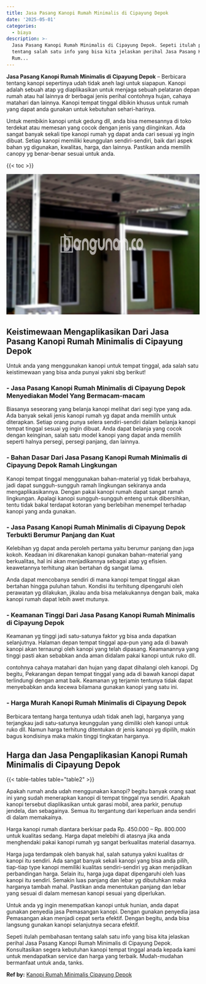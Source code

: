 ```yaml
---
title: Jasa Pasang Kanopi Rumah Minimalis di Cipayung Depok
date: '2025-05-01'
categories:
  - biaya
description: >-
  Jasa Pasang Kanopi Rumah Minimalis di Cipayung Depok. Sepeti itulah pembahasan
  tentang salah satu info yang bisa kita jelaskan perihal Jasa Pasang Kanopi
  Rum...
---
```


**Jasa Pasang Kanopi Rumah Minimalis di Cipayung Depok** – Berbicara tentang kanopi sepertinya udah tidak aneh lagi untuk siapapun. Kanopi adalah sebuah atap yg diaplikasikan untuk menjaga sebuah pelataran depan rumah atau hal lainnya dr berbagai jenis perihal contohnya hujan, cahaya matahari dan lainnya. Kanopi tempat tinggal dibikin khusus untuk rumah yang dapat anda gunakan untuk kebutuhan sehari-harinya.

Untuk membikin kanopi untuk gedung dll, anda bisa memesannya di toko terdekat atau memesan yang cocok dengan jenis yang diinginkan. Ada sangat banyak sekali tipe kanopi rumah yg dapat anda cari sesuai yg ingin dibuat. Setiap kanopi memiliki keunggulan sendiri-sendiri, baik dari aspek bahan yg digunakan, kwalitas, harga, dan lainnya. Pastikan anda memilih canopy yg benar-benar sesuai untuk anda.

{{< toc >}}

![Jasa Pasang Kanopi Rumah Minimalis di Cipayung Depok](/images/harga-kanopi-minimalis-31.png)

## Keistimewaan Mengaplikasikan Dari Jasa Pasang Kanopi Rumah Minimalis di Cipayung Depok

Untuk anda yang menggunakan kanopi untuk tempat tinggal, ada salah satu keistimewaan yang bisa anda punyai yakni sbg berikut!

### \- Jasa Pasang Kanopi Rumah Minimalis di Cipayung Depok Menyediakan Model Yang Bermacam-macam

Biasanya seseorang yang belanja kanopi melihat dari segi type yang ada. Ada banyak sekali jenis kanopi rumah yg dapat anda memilih untuk diterapkan. Setiap orang punya selera sendiri-sendiri dalam belanja kanopi tempat tinggal sesuai yg ingin dibuat. Anda dapat belanja yang cocok dengan keinginan, salah satu model kanopi yang dapat anda memilih seperti halnya persegi, persegi panjang, dan lainnya.

### \- Bahan Dasar Dari Jasa Pasang Kanopi Rumah Minimalis di Cipayung Depok Ramah Lingkungan

Kanopi tempat tinggal menggunakan bahan-material yg tidak berbahaya, jadi dapat sungguh-sungguh ramah lingkungan sekiranya anda mengaplikasikannya. Dengan pakai kanopi rumah dapat sangat ramah lingkungan. Apalagi kanopi sungguh-sungguh enteng untuk dibersihkan, tentu tidak bakal terdapat kotoran yang berlebihan menempel terhadap kanopi yang anda gunakan.

### \- Jasa Pasang Kanopi Rumah Minimalis di Cipayung Depok Terbukti Berumur Panjang dan Kuat

Kelebihan yg dapat anda peroleh pertama yaitu berumur panjang dan juga kokoh. Keadaan ini dikarenakan kanopi gunakan bahan-material yang berkualitas, hal ini akan menjadikannya sebagai atap yg efisien. keawetannya terhitung akan bertahan dg sangat lama.

Anda dapat mencobanya sendiri di mana kanopi tempat tinggal akan bertahan hingga puluhan tahun. Kondisi itu terhitung dipengaruhi oleh perawatan yg dilakukan, jikalau anda bisa melakukannya dengan baik, maka kanopi rumah dapat lebih awet mutunya.

### \- Keamanan Tinggi Dari Jasa Pasang Kanopi Rumah Minimalis di Cipayung Depok

Keamanan yg tinggi jadi satu-satunya faktor yg bisa anda dapatkan selanjutnya. Halaman depan tempat tinggal apa-pun yang ada di bawah kanopi akan ternaungi oleh kanopi yang telah dipasang. Keamanannya yang tinggi pasti akan sebabkan anda aman didalam pakai kanopi untuk ruko dll.

contohnya cahaya matahari dan hujan yang dapat dihalangi oleh kanopi. Dg begitu, Pekarangan depan tempat tinggal yang ada di bawah kanopi dapat terlindungi dengan amat baik. Keamanan yg terjamin tentunya tidak dapat menyebabkan anda kecewa bilamana gunakan kanopi yang satu ini.

### \- Harga Murah Kanopi Rumah Minimalis di Cipayung Depok

Berbicara tentang harga tentunya udah tidak aneh lagi, harganya yang terjangkau jadi satu-satunya keunggulan yang dimiliki oleh kanopi untuk ruko dll. Namun harga terhitung ditentukan dr jenis kanopi yg dipilih, makin bagus kondisinya maka makin tinggi tingkatan harganya.

## Harga dan Jasa Pengaplikasian Kanopi Rumah Minimalis di Cipayung Depok

{{< table-tables table="table2" >}}

Apakah rumah anda udah menggunakan kanopi? begitu banyak orang saat ini yang sudah menerapkan kanopi di tempat tinggal nya sendiri. Apakah kanopi tersebut diaplikasikan untuk garasi mobil, area parkir, penutup jendela, dan sebagainya. Semua itu tergantung dari keperluan anda sendiri di dalam memakainya.

Harga kanopi rumah diantara berkisar pada Rp. 450.000 – Rp. 800.000 untuk kualitas sedang. Harga dapat melebihi di atasnya jika anda menghendaki pakai kanopi rumah yg sangat berkualitas material dasarnya.

Harga juga terdampak oleh banyak hal, salah satunya yakni kualitas dr kanopi itu sendiri. Ada sangat banyak sekali kanopi yang bisa anda pilih, tiap-tiap type kanopi memiliki kualitas sendiri-sendiri yg akan menjadikan perbandingan harga. Selain itu, harga juga dapat dipengaruhi oleh luas kanopi itu sendiri. Semakin luas panjang dan lebar yg dibutuhkan maka harganya tambah mahal. Pastikan anda menentukan panjang dan lebar yang sesuai di dalam memesan kanopi sesuai yang diperlukan.

Untuk anda yg ingin menempatkan kanopi untuk hunian, anda dapat gunakan penyedia jasa Pemasangan kanopi. Dengan gunakan penyedia jasa Pemasangan akan menjadi cepat serta efektif. Dengan begitu, anda bisa langsung gunakan kanopi selanjutnya secara efektif.

Sepeti itulah pembahasan tentang salah satu info yang bisa kita jelaskan perihal Jasa Pasang Kanopi Rumah Minimalis di Cipayung Depok. Konsultasikan segera kebutuhan kanopi tempat tinggal anada kepada kami untuk mendapatkan service dan harga yang terbaik. Mudah-mudahan bermanfaat untuk anda, tanks.

**Ref by:**  [Kanopi Rumah Minimalis Cipayung Depok](https://id.wikipedia.org/wiki/Kanopi)

